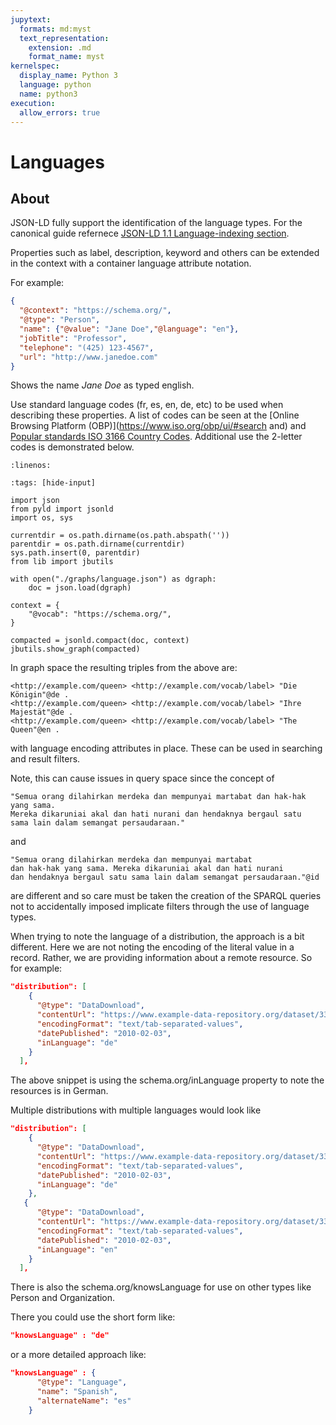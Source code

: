```yaml
---
jupytext:
  formats: md:myst
  text_representation:
    extension: .md
    format_name: myst
kernelspec:
  display_name: Python 3
  language: python
  name: python3
execution:
  allow_errors: true
---
```

# Languages

## About

JSON-LD fully support the identification of the language types.  For the canonical 
guide refernece [JSON-LD 1.1 Language-indexing section](https://www.w3.org/TR/json-ld/#language-indexing).

Properties such as label, description, keyword and others can be 
extended in the context with a container language attribute notation.

For example:

```json
{
  "@context": "https://schema.org/",
  "@type": "Person",
  "name": {"@value": "Jane Doe","@language": "en"},
  "jobTitle": "Professor",
  "telephone": "(425) 123-4567",
  "url": "http://www.janedoe.com"
}
```

Shows the name _Jane Doe_ as typed english.  

Use standard language codes (fr, es, en, de, etc) to
be used when describing these properties.   A list of codes can be seen
at the [Online Browsing Platform (OBP)](https://www.iso.org/obp/ui/#search and)
and [Popular standards ISO 3166 Country Codes](https://www.iso.org/iso-3166-country-codes.html).
Additional use the 2-letter codes is demonstrated below.  


```{literalinclude} ./graphs/language.json
:linenos:
```


```{code-cell}
:tags: [hide-input]

import json
from pyld import jsonld
import os, sys

currentdir = os.path.dirname(os.path.abspath(''))
parentdir = os.path.dirname(currentdir)
sys.path.insert(0, parentdir)
from lib import jbutils

with open("./graphs/language.json") as dgraph:
    doc = json.load(dgraph)

context = {
    "@vocab": "https://schema.org/",
}

compacted = jsonld.compact(doc, context)
jbutils.show_graph(compacted)

```

In graph space the resulting triples from the above are:

```
<http://example.com/queen> <http://example.com/vocab/label> "Die Königin"@de .
<http://example.com/queen> <http://example.com/vocab/label> "Ihre Majestät"@de .
<http://example.com/queen> <http://example.com/vocab/label> "The Queen"@en .
```

with language encoding attributes in place.  These can be used in
searching and result filters.

Note, this can cause issues in query space since the concept of

```
"Semua orang dilahirkan merdeka dan mempunyai martabat dan hak-hak yang sama. 
Mereka dikaruniai akal dan hati nurani dan hendaknya bergaul satu 
sama lain dalam semangat persaudaraan."
```

and
 
 ```
 "Semua orang dilahirkan merdeka dan mempunyai martabat 
 dan hak-hak yang sama. Mereka dikaruniai akal dan hati nurani 
 dan hendaknya bergaul satu sama lain dalam semangat persaudaraan."@id
 ``` 
 
are different and so care must be taken the creation of the SPARQL 
queries not to accidentally imposed implicate filters through the use 
of language types. 
 

When trying to note the language of a distribution, the approach is a bit different.
Here we are not noting the encoding of the literal value in a record. Rather, we are
providing information about a remote resource.  So for example:

```json
"distribution": [
    {
      "@type": "DataDownload",
      "contentUrl": "https://www.example-data-repository.org/dataset/3300/data/larval-krill.tsv",
      "encodingFormat": "text/tab-separated-values",
      "datePublished": "2010-02-03",
      "inLanguage": "de"	
    }
  ],
```

The above snippet is using the schema.org/inLanguage property to note the resources is in German.

Multiple distributions with multiple languages would look like

```json
"distribution": [
    {
      "@type": "DataDownload",
      "contentUrl": "https://www.example-data-repository.org/dataset/3300/data/larval-krill_de.tsv",
      "encodingFormat": "text/tab-separated-values",
      "datePublished": "2010-02-03",
      "inLanguage": "de"	
    },
   {
      "@type": "DataDownload",
      "contentUrl": "https://www.example-data-repository.org/dataset/3300/data/larval-krill_en.tsv",
      "encodingFormat": "text/tab-separated-values",
      "datePublished": "2010-02-03",
      "inLanguage": "en"	
    }
  ],
```

There is also the schema.org/knowsLanguage for use on other types like Person and Organization.

There you could use the short form like:

```json
"knowsLanguage" : "de"
```

or a more detailed approach like:

```json
"knowsLanguage" : {
      "@type": "Language",
      "name": "Spanish",
      "alternateName": "es"
    }
```

